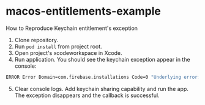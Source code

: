 # macos-entitlements-example
How to Reproduce Keychain entitlement's exception

1. Clone repository.
2. Run `pod install` from project root.
3. Open project's xcodeworkspace in Xcode.
4. Run application. You should see the keychain exception appear in the console:

```bash
ERROR Error Domain=com.firebase.installations Code=0 "Underlying error: The operation couldn’t be completed. SecItemAdd (-34018)" UserInfo={NSLocalizedFailureReason=Underlying error: The operation couldn’t be completed. SecItemAdd (-34018), NSUnderlyingError=0x600003c0fc30 {Error Domain=com.gul.keychain.ErrorDomain Code=0 "SecItemAdd (-34018)" UserInfo={NSLocalizedFailureReason=SecItemAdd (-34018)}}}
```

5. Clear console logs. Add keychain sharing capability and run the app. The exception disappears and the callback is successful.

